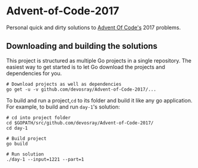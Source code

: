 # Advent-of-Code-2017
Personal quick and dirty solutions to [Advent Of Code's](http://adventofcode.com) 2017 problems.


## Downloading and building the solutions
This project is structured as multiple Go projects in a single repository. The easiest way to get 
started is to let Go download the projects and dependencies for you.
 
```
# Download projects as well as dependencies
go get -u -v github.com/devosray/Advent-of-Code-2017/...
```

To build and run a project,`cd` to its folder and build it like any go application. For example,
to build and run `day-1`'s solution:
```
# cd into project folder
cd $GOPATH/src/github.com/devosray/Advent-of-Code-2017/
cd day-1 

# Build project
go build

# Run solution
./day-1 --input=1221 --part=1
```
